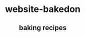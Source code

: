 <!DOCTYPE html>
<html>
<head>
    <title>BakedOn - Baking Recipes</title>
    <link rel="stylesheet" type="text/css" href="style.css">
</head>
<body>
    <header>
        <h1>website-bakedon</h1>
        <h2>baking recipes</h2>
    </header>
    <!-- Add your content here -->
</body>
</html>
